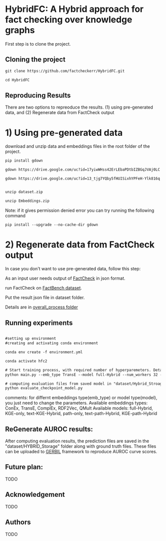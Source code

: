 # HybridFC: A Hybrid approach for fact checking over knowledge graphs

First step is to clone the project.
## Cloning the project

``` html
git clone https://github.com/factcheckerr/HybridFC.git

cd HybridFC
``` 

## Reproducing Results
There are two options to repreoduce the results. (1) using pre-generated data, and (2) Regenerate data from FactCheck output

# 1) Using pre-generated data
download and unzip data and embeddings files in the root folder of the project.

``` html
pip install gdown

gdown https://drive.google.com/uc?id=17yiwWHss42ErLEbaPDtbIZBGqJVAj0LC

gdown https://drive.google.com/uc?id=13_tjg7YQby5fHUISixhYPFeH-Ylk816q


unzip dataset.zip

unzip Embeddings.zip
``` 


Note: if it gives permission denied error you can try running the following command

``` html
pip install --upgrade --no-cache-dir gdown
``` 

# 2) Regenerate data from FactCheck output
In case you don't want to use pre-generated data, follow this step:

As an input user needs output of [FactCheck](https://github.com/dice-group/FactCheck/tree/develop-for-FROCKG-branch) in json format.

run FactCheck on [FactBench dataset](https://github.com/DeFacto/FactBench).

Put the result json file in dataset folder.

Details are in [overall_process folder](https://github.com/umairq/HybridFC/tree/main/overall_process)

## Running experiments

``` html

#setting up environment
#creating and activating conda environment

conda env create -f environment.yml

conda activate hfc2

# Start training process, with required number of hyperparemeters. Details about other hyperparameters is in main.py file.
python main.py --emb_type TransE --model full-Hybrid --num_workers 32 --min_num_epochs 100 --max_num_epochs 1000 --check_val_every_n_epochs 10 --eval_dataset FactBench 

# computing evaluation files from saved model in "dataset/Hybrid_Stroage" directory
python evaluate_checkpoint_model.py
``` 

comments:
for differnt embeddings type(emb_type) or model type(model), you just need to change the parameters.
Available embeddings types:
ConEx, TransE, ComplEx, RDF2Vec, QMult
Available models:
full-Hybrid, KGE-only, text-KGE-Hybrid, path-only, text-path-Hybrid, KGE-path-Hybrid

## ReGenerate AUROC results:
After computing evaluation results, the prediction files are saved in the "dataset/HYBRID_Storage" folder along with ground truth files.
These files can be uploaded to [GERBIL](http://swc2017.aksw.org/gerbil/config) framework to reproduce AUROC curve scores.  

## Future plan:
TODO
## Acknowledgement 
TODO
## Authors
TODO







